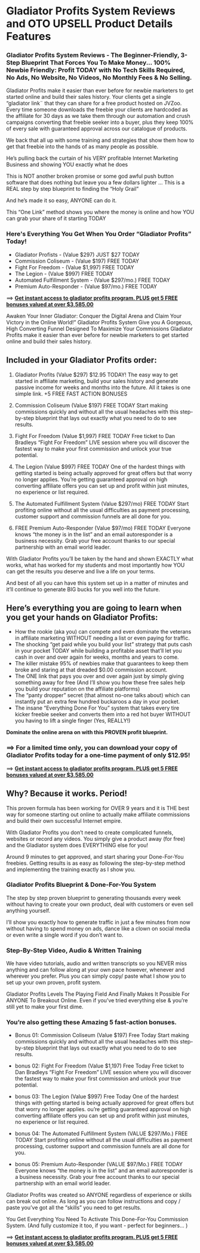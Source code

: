 # Gladiator Profits System Reviews and OTO UPSELL Product Details Features

### Gladiator Profits System Reviews - The Beginner-Friendly, 3-Step Blueprint That Forces You To Make Money... 100% Newbie Friendly: Profit TODAY with No Tech Skills Required, No Ads, No Website, No Videos, No Monthly Fees & No Selling. 

Gladiator Profits make it easier than ever before for newbie marketers to get started online and build their sales history. 
Your clients get a single “gladiator link¨ that they can share for a free product hosted on JVZoo. Every time someone downloads the freebie your clients are hardcoded as the affiliate for 30 days as we take them through our automation and crush campaigns converting that freebie seeker into a buyer, plus they keep 100% of every sale with guaranteed approval across our catalogue of products.

We back that all up with some training and strategies that show them how to get that freebie into the hands of as many people as possible.

He’s pulling back the curtain of his VERY profitable Internet Marketing Business and showing YOU exactly what he does

This is NOT another broken promise or some god awful push button software that does nothing but leave you a few dollars lighter … This is a REAL step by step blueprint to finding the “Holy Grail”

And he’s made it so easy, ANYONE can do it.

This “One Link” method shows you where the money is online and how YOU can grab your share of it starting TODAY

### Here's Everything You Get When You Order “Gladiator Profits” Today!

+ Gladiator Profists - (Value $297) JUST $27 TODAY
+ Commission Coliseum - (Value $197) FREE TODAY
+ Fight For Freedom - (Value $1,997) FREE TODAY
+ The Legion - (Value $997) FREE TODAY
+ Automated Fulfillment System - (Value $297/mo.) FREE TODAY
+ Premium Auto-Responder - (Value $97/mo.) FREE TODAY

==> [**Get instant access to gladiator profits program. PLUS get 5 FREE bonuses valued at over $3,585.00**](https://jvz3.com/c/25336/414795/)



Awaken Your Inner Gladiator: Conquer the Digital Arena and Claim Your Victory in the Online World!” Gladiator Profits System Give you A Gorgeous, High Converting Funnel Designed To Maximize Your Commissions
Gladiator Profits make it easier than ever before for newbie marketers to get started online and build their sales history. 

## Included in your Gladiator Profits order:

1. Gladiator Profits (Value $297) $12.95 TODAY!
The easy way to get started in affiliate marketing, build your sales history and generate passive income for weeks and months into the future. All it takes is one simple link.
+5 FREE FAST ACTION BONUSES

2. Commission Coliseum (Value $197) FREE TODAY
Start making commissions quickly and without all the usual headaches with this step-by-step blueprint that lays out exactly what you need to do to see results.

3. Fight For Freedom (Value $1,997) FREE TODAY
Free ticket to Dan Bradleys “Fight For Freedom” LIVE session where you will discover the fastest way to make your first commission and unlock your true potential.

4. The Legion (Value $997) FREE TODAY
One of the hardest things with getting started is being actually approved for great offers but that worry no longer applies. You’re getting guaranteed approval on high converting affiliate offers you can set up and profit within just minutes, no experience or list required.

5. The Automated Fulfillment System (Value $297/mo) FREE TODAY
Start profiting online without all the usual difficulties as payment processing, customer support and commission funnels are all done for you.

6. FREE Premium Auto-Responder (Value $97/mo) FREE TODAY
Everyone knows “the money is in the list” and an email autoresponder is a business necessity. Grab your free account thanks to our special partnership with an email world leader.

With Gladiator Profits you’ll be taken by the hand and shown EXACTLY what works, what has worked for my students and most importantly how YOU can get the results you deserve and live a life on your terms.

And best of all you can have this system set up in a matter of minutes and it’ll continue to generate BIG bucks for you well into the future.

## Here’s everything you are going to learn when you get your hands on Gladiator Profits:
- How the rookie (aka you) can compete and even dominate the veterans in affiliate marketing WITHOUT needing a list or even paying for traffic.
- The shocking “get paid while you build your list” strategy that puts cash in your pocket TODAY while building a profitable asset that’ll let you cash in over and over again for weeks, months and years to come.
- The killer mistake 95% of newbies make that guarantees to keep them broke and staring at that dreaded $0.00 commission account.
- The ONE link that pays you over and over again just by simply giving something away for free (And I’ll show you how these free sales help you build your reputation on the affiliate platforms)
- The “panty dropper” secret (that almost no-one talks about) which can instantly put an extra few hundred buckaroos a day in your pocket.
- The insane “Everything Done For You” system that takes every tire kicker freebie seeker and converts them into a red hot buyer WITHOUT you having to lift a single finger (Yes, REALLY!)

**Dominate the online arena on with this PROVEN profit blueprint.**

### ==> **For a limited time only, you can download your copy of Gladiator Profits today for a one-time payment of only $12.95!**

==> [**Get instant access to gladiator profits program. PLUS get 5 FREE bonuses valued at over $3,585.00**](https://jvz3.com/c/25336/414795/)


## Why? Because it works. Period!

This proven formula has been working for OVER 9 years and it is THE best way for someone starting out online to actually make affiliate commissions and build their own successful Internet empire.

With Gladiator Profits you don’t need to create complicated funnels, websites or record any videos. You simply give a product away (for free) and the Gladiator system does 
EVERYTHING else for you!

Around 9 minutes to get approved, and start sharing your Done-For-You freebies. Getting results is as easy as following the step-by-step method and implementing the training exactly as I show you.

### Gladiator Profits Blueprint & Done-For-You System
The step by step proven blueprint to generating thousands every week without having to create your own product, deal with customers or even sell anything yourself.

I’ll show you exactly how to generate traffic in just a few minutes from now without having to spend money on ads, dance like a clown on social media or even write a single word if you don’t want to.


### Step-By-Step Video, Audio & Written Training
We have video tutorials, audio and written transcripts so you NEVER miss anything and can follow along at your own pace however, whenever and wherever you prefer.
Plus you can simply copy/ paste what I show you to set up your own proven, profit system.

Gladiator Profits Levels The Playing Field And Finally Makes It Possible For ANYONE To Breakout Online. Even if you’ve tried everything else & you’re still yet to make your first dime.

### You’re also getting these Amazing 5 fast-action bonuses.
- Bonus 01: Commission Coliseum (Value $197) Free Today
Start making commissions quickly and without all the usual headaches with this step-by-step blueprint that lays out exactly what you need to do to see results.

- bonus 02: Fight For Freedom (Value $1,197) Free Today
Free ticket to Dan Bradleys “Fight For Freedom” LIVE session where you will discover the fastest way to make your first commission and unlock your true potential.

- bonus 03: The Legion (Value $997) Free Today
One of the hardest things with getting started is being actually approved for great offers but that worry no longer applies.
ou’re getting guaranteed approval on high converting affiliate offers you can set up and profit within just minutes, no experience or list required. 

- bonus 04: The Automated Fulfillment System (VALUE $297/Mo.) FREE TODAY
Start profiting online without all the usual difficulties as payment processing, customer support and commission funnels are all done for you.

- bonus 05: Premium Auto-Responder (VALUE $97/Mo.) FREE TODAY
Everyone knows “the money is in the list” and an email autoresponder is a business necessity.
Grab your free account thanks to our special partnership with an email world leader.


Gladiator Profits was created so ANYONE regardless of experience or skills can break out online. As long as you can follow instructions and copy / paste you’ve got all the “skills” you need to get results.

You Get Everything You Need To Activate This Done-For-You Commission System. (And fully customize it too, if you want - perfect for beginners... )

==> [**Get instant access to gladiator profits program. PLUS get 5 FREE bonuses valued at over $3,585.00**](https://jvz3.com/c/25336/414795/)




